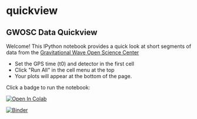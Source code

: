 # quickview

## GWOSC Data Quickview

Welcome! This IPython notebook provides a quick look at short segments of data from the <a href='https://gw-openscience.org/'>Gravitational Wave Open Science Center</a>

* Set the GPS time (t0) and detector in the first cell
* Click "Run All" in the cell menu at the top
* Your plots will appear at the bottom of the page.


Click a badge to run the notebook: 

[![Open In Colab](https://colab.research.google.com/assets/colab-badge.svg)](https://colab.research.google.com/github/gwosc-tutorial/quickview/blob/master/index.ipynb)


[![Binder](https://mybinder.org/badge_logo.svg)](https://mybinder.org/v2/gh/gwosc-tutorial/quickview/master?filepath=index.ipynb)

